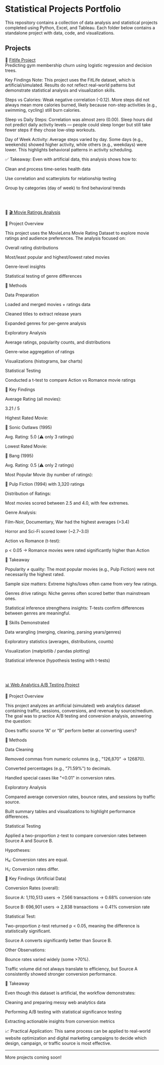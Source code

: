 # Statistical Projects Portfolio

This repository contains a collection of data analysis and statistical projects completed using Python, Excel, and Tableau. Each folder below contains a standalone project with data, code, and visualizations.

## Projects

🔹 [Fitlife Project](https://github.com/Eriyon24/statistical-projects-README.md/blob/main/Fitlife.ipynb)  
Predicting gym membership churn using logistic regression and decision trees.

Key Findings
Note: This project uses the FitLife dataset, which is artificial/simulated. Results do not reflect real-world patterns but demonstrate statistical analysis and visualization skills.

Steps vs Calories:
Weak negative correlation (-0.12). More steps did not always mean more calories burned, likely because non-step activities (e.g., swimming, cycling) still burn calories.

Sleep vs Daily Steps:
Correlation was almost zero (0.00). Sleep hours did not predict daily activity levels — people could sleep longer but still take fewer steps if they chose low-step workouts.

Day of Week Activity:
Average steps varied by day. Some days (e.g., weekends) showed higher activity, while others (e.g., weekdays) were lower. This highlights behavioral patterns in activity scheduling.

✅ Takeaway:
Even with artificial data, this analysis shows how to:

Clean and process time-series health data

Use correlation and scatterplots for relationship testing

Group by categories (day of week) to find behavioral trends


<br><br>


🔹 [🎬 Movie Ratings Analysis](https://github.com/Eriyon24/statistical-projects-README.md/blob/main/Movie_Project.ipynb)  

🔹 Project Overview

This project uses the MovieLens Movie Rating Dataset
 to explore movie ratings and audience preferences. The analysis focused on:

Overall rating distributions

Most/least popular and highest/lowest rated movies

Genre-level insights

Statistical testing of genre differences

🔹 Methods

Data Preparation

Loaded and merged movies + ratings data

Cleaned titles to extract release years

Expanded genres for per-genre analysis

Exploratory Analysis

Average ratings, popularity counts, and distributions

Genre-wise aggregation of ratings

Visualizations (histograms, bar charts)

Statistical Testing

Conducted a t-test to compare Action vs Romance movie ratings

🔹 Key Findings

Average Rating (all movies):

3.21 / 5

Highest Rated Movie:

🎥 Sonic Outlaws (1995)

Avg. Rating: 5.0 (⚠️ only 3 ratings)

Lowest Rated Movie:

🎥 Bang (1995)

Avg. Rating: 0.5 (⚠️ only 2 ratings)

Most Popular Movie (by number of ratings):

🎥 Pulp Fiction (1994) with 3,320 ratings

Distribution of Ratings:


Most movies scored between 2.5 and 4.0, with few extremes.

Genre Analysis:


Film-Noir, Documentary, War had the highest averages (>3.4)

Horror and Sci-Fi scored lower (~2.7–3.0)

Action vs Romance (t-test):

p < 0.05 → Romance movies were rated significantly higher than Action

🔹 Takeaway

Popularity ≠ quality: The most popular movies (e.g., Pulp Fiction) were not necessarily the highest rated.

Sample size matters: Extreme highs/lows often came from very few ratings.

Genres drive ratings: Niche genres often scored better than mainstream ones.

Statistical inference strengthens insights: T-tests confirm differences between genres are meaningful.

🔹 Skills Demonstrated

Data wrangling (merging, cleaning, parsing years/genres)

Exploratory statistics (averages, distributions, counts)

Visualization (matplotlib / pandas plotting)

Statistical inference (hypothesis testing with t-tests)



<br><br>


[📊 Web Analytics A/B Testing Project](https://github.com/Eriyon24/statistical-projects-README.md/blob/main/Web%20Analytics.ipynb)  

🔹 Project Overview

This project analyzes an artificial (simulated) web analytics dataset containing traffic, sessions, conversions, and revenue by source/medium.
The goal was to practice A/B testing and conversion analysis, answering the question:

Does traffic source “A” or “B” perform better at converting users?

🔹 Methods

Data Cleaning

Removed commas from numeric columns (e.g., "126,870" → 126870).

Converted percentages (e.g., "71.59%") to decimals.

Handled special cases like "<0.01" in conversion rates.

Exploratory Analysis

Compared average conversion rates, bounce rates, and sessions by traffic source.

Built summary tables and visualizations to highlight performance differences.

Statistical Testing

Applied a two-proportion z-test to compare conversion rates between Source A and Source B.

Hypotheses:

H₀: Conversion rates are equal.

H₁: Conversion rates differ.

🔹 Key Findings (Artificial Data)

Conversion Rates (overall):

Source A: 1,110,513 users → 7,566 transactions → 0.68% conversion rate

Source B: 696,901 users → 2,838 transactions → 0.41% conversion rate

Statistical Test:

Two-proportion z-test returned p < 0.05, meaning the difference is statistically significant.

Source A converts significantly better than Source B.

Other Observations:

Bounce rates varied widely (some >70%).

Traffic volume did not always translate to efficiency, but Source A consistently showed stronger conversion performance.

🔹 Takeaway

Even though this dataset is artificial, the workflow demonstrates:

Cleaning and preparing messy web analytics data

Performing A/B testing with statistical significance testing

Extracting actionable insights from conversion metrics

📈 Practical Application: This same process can be applied to real-world website optimization and digital marketing campaigns to decide which design, campaign, or traffic source is most effective.

---

More projects coming soon!
